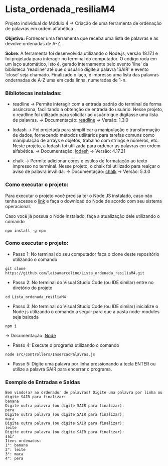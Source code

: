 # Lista_ordenada_resiliaM4
Projeto individual do Módulo 4 -> Criação de uma ferramenta de ordenação de palavras em ordem alfabética

**Objetivo:** Fornecer uma ferramenta que receba uma lista de palavras e as devolve ordenadas de A-Z. 

**Sobre**: A ferramenta foi desenvolvida utilizando o Node.js, versão 18.17.1 e foi projetada para interagir no terminal do computador. O código roda em um laço automático, isto é, gerado internamente pelo evento 'line' da biblioteca 'readline' até que o usuário digite a palavra 'SAIR' e evento 'close' seja chamado. Finalizado o laço, é impresso uma lista das palavras ondernadas de A-Z uma em cada linha, numeradas de 1-n.

### Bibliotecas instaladas:

* readline -> Permite interagir com a entrada padrão do terminal de forma assíncrona, facilitando a obtenção de entrada do usuário. Nesse projeto, o readline foi utilizado para solicitar ao usuário que digitasse uma lista de palavras.
 -> Documentação: [readline](https://nodejs.org/api/readline.html)
 -> Versão: 1.3.0

* lodash -> Foi projetada para simplificar a manipulação e transformação de dados, fornecendo métodos utilitários para tarefas comuns como manipulação de arrays e objetos, trabalho com strings e números, etc. Neste projeto, a lodash foi utilizada para ordenar as palavras em ordem alfabética. 
-> Documentação: [lodash](https://lodash.com/docs/4.17.15)
-> Versão: 4.17.21

* chalk -> Permite adicionar cores e estilos de formatação ao texto impresso no terminal. Nesse projeto, o chalk foi utilizado para realçar o aviso de palavra inválida.
-> Documentação: [chalk](https://www.npmjs.com/package/chalk)
-> Versão: 5.3.0

### Como executar o projeto:

Para executar o projeto você precisa ter o Node.JS instalado, caso não tenha acesse o [link](https://nodejs.org/en/download) e faça o download do Node de acordo com seu sistema operacional.

Caso você já possua o Node instalado, faça a atualização dele utilizando o comando
```
npm install -g npm
```


### Como executar o projeto:

* Passo 1: No terminal do seu computador faça o clone deste repositório utilizando o comando  
```
git clone https://github.com/laisamarcelino/Lista_ordenada_resiliaM4.git
```

* Passo 2: No terminal do Visual Studio Code (ou IDE similar) entre no diretório do projeto 
```
cd Lista_ordenada_resiliaM4
``` 

* Passo 3: No terminal do Visual Studio Code (ou IDE similar) inicialize o Node.js utilizando o comando a seguir para que a pasta node-modules seja baixada
``` 
npm i 
``` 
-> Documentação: [Node](https://docs.npmjs.com/cli/v9/commands/npm-init)

* Passo 4: Execute o programa utilizando o comando 
```
node src/controllers/InsercaoPalavras.js
```

* Passo 5: Digite uma palavra por linha pressionando a tecla ENTER ou utilize a palavra SAIR para encerrar o programa.

### Exemplo de Entradas e Saídas

```
Bem vindo(a) ao ordenador de palavras! Digite uma palavra por linha ou digite SAIR para finalizar: 
banana
Digite outra palavra (ou digite SAIR para finalizar): 
pera
Digite outra palavra (ou digite SAIR para finalizar): 
maca
Digite outra palavra (ou digite SAIR para finalizar): 
leite
Digite outra palavra (ou digite SAIR para finalizar): 
sair
Itens ordenados: 
1°: banana
2°: leite
3°: maca
4°: pera
```